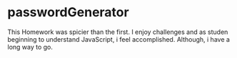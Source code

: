 # passwordGenerator

This Homework was spicier than the first. I enjoy challenges and as studen beginning to understand JavaScript, i feel accomplished.
Although, i have a long way to go. 
